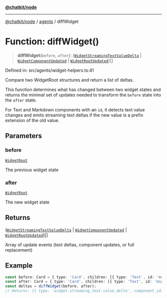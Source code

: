 [**@chatkit/node**](../../../../README.md)

***

[@chatkit/node](../../../../README.md) / [agents](../README.md) / diffWidget

# Function: diffWidget()

> **diffWidget**(`before`, `after`): ([`WidgetStreamingTextValueDelta`](../../../../interfaces/WidgetStreamingTextValueDelta.md) \| [`WidgetComponentUpdated`](../../../../interfaces/WidgetComponentUpdated.md) \| [`WidgetRootUpdated`](../../../../interfaces/WidgetRootUpdated.md))[]

Defined in: src/agents/widget-helpers.ts:41

Compare two WidgetRoot structures and return a list of deltas.

This function determines what has changed between two widget states and returns
the minimal set of updates needed to transform the `before` state into the `after` state.

For Text and Markdown components with an `id`, it detects text value changes and
emits streaming text deltas if the new value is a prefix extension of the old value.

## Parameters

### before

[`WidgetRoot`](../../../../type-aliases/WidgetRoot.md)

The previous widget state

### after

[`WidgetRoot`](../../../../type-aliases/WidgetRoot.md)

The new widget state

## Returns

([`WidgetStreamingTextValueDelta`](../../../../interfaces/WidgetStreamingTextValueDelta.md) \| [`WidgetComponentUpdated`](../../../../interfaces/WidgetComponentUpdated.md) \| [`WidgetRootUpdated`](../../../../interfaces/WidgetRootUpdated.md))[]

Array of update events (text deltas, component updates, or full replacement)

## Example

```typescript
const before: Card = { type: 'Card', children: [{ type: 'Text', id: 'msg', value: 'Hello' }] };
const after: Card = { type: 'Card', children: [{ type: 'Text', id: 'msg', value: 'Hello World' }] };
const deltas = diffWidget(before, after);
// Returns: [{ type: 'widget.streaming_text.value_delta', component_id: 'msg', delta: ' World', done: false }]
```
